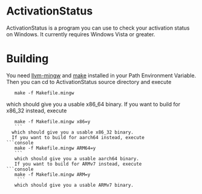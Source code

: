 # ActivationStatus
ActivationStatus is a program you can use to check your activation status on Windows. It currently requires Windows Vista or greater.
# Building
You need [llvm-mingw](https://github.com/mstorsjo/llvm-mingw) and [make](url) installed in your Path Environment Variable. 
Then you can cd to ActivationStatus source directory and execute 
 ```console
    make -f Makefile.mingw
   ```
   which should give you a usable x86_64 binary.
   If you want to build for x86_32 instead, execute 
 ```console
    make -f Makefile.mingw x86=y
    ```
   which should give you a usable x86_32 binary.
   If you want to build for aarch64 instead, execute
 ```console
    make -f Makefile.mingw ARM64=y
    ```
    which should give you a usable aarch64 binary.
    If you want to build for ARMv7 instead, execute 
 ```console
    make -f Makefile.mingw ARM=y
     ```
    which should give you a usable ARMv7 binary.
